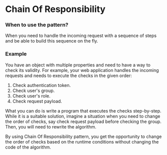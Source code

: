 # Chain Of Responsibility


### When to use the pattern?
When you need to handle the incoming request with a sequence of steps and be able to build this sequence on the fly.

### Example
You have an object with multiple properties and need to have a way to check its validity. For example, your web application
handles the incoming requests and needs to execute the checks in the given order:
1. Check authentication token.
2. Check user's group.
3. Check user's role.
4. Check request payload.

What you can do is write a program that executes the checks step-by-step. While it is a suitable solution, imagine a situation
when you need to change the order of checks, say check request payload before checking the group. Then, you will need to rewrite
the algorithm. 

By using Chain Of Responsibility pattern, you get the opportunity to change the order of checks based on the runtime conditions
without changing the code of the algorithm. 